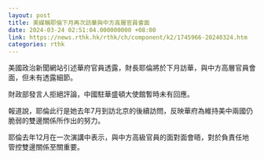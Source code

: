```yaml
---
layout: post
title: 美媒稱耶倫下月再次訪華與中方高層官員會面
date: 2024-03-24 02:51:04.000000000 +08:00
link: https://news.rthk.hk/rthk/ch/component/k2/1745966-20240324.htm
categories: rthk
---
```


美國政治新聞網站引述華府官員透露，財長耶倫將於下月訪華，與中方高層官員會面，但未有透露細節。

財政部發言人拒絕評論，中國駐華盛頓大使館暫時未有回應。

報道說，耶倫此行是她去年7月到訪北京的後續訪問，反映華府為維持美中兩國仍脆弱的雙邊關係所作出的努力。

耶倫去年12月在一次演講中表示，與中方高級官員的面對面會晤，對於負責任地管控雙邊關係至關重要。
